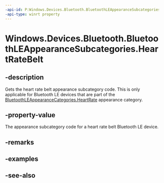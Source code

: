 ```yaml
---
-api-id: P:Windows.Devices.Bluetooth.BluetoothLEAppearanceSubcategories.HeartRateBelt
-api-type: winrt property
---
```


<!-- Property syntax
public ushort HeartRateBelt { get; }
-->

# Windows.Devices.Bluetooth.BluetoothLEAppearanceSubcategories.HeartRateBelt

## -description
Gets the heart rate belt appearance subcategory code. This is only applicable for Bluetooth LE devices that are part of the [BluetoothLEAppearanceCategories.HeartRate](bluetoothleappearancecategories_heartrate.md) appearance category.

## -property-value
The appearance subcategory code for a heart rate belt Bluetooth LE device.

## -remarks

## -examples

## -see-also
